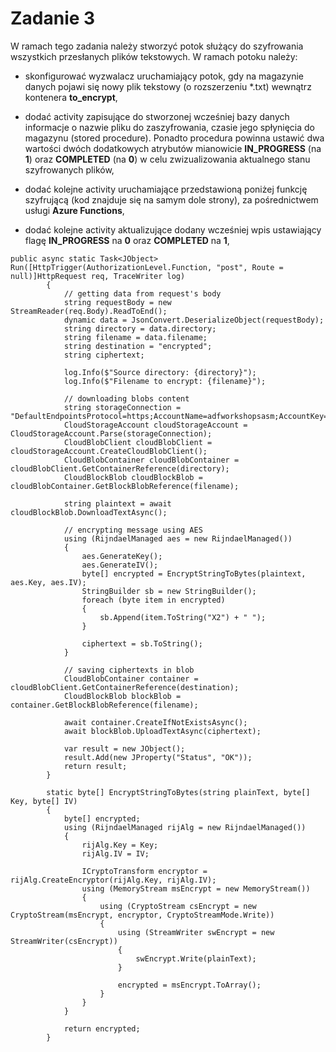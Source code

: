 # Zadanie 3

W ramach tego zadania należy stworzyć potok służący do szyfrowania wszystkich przesłanych plików tekstowych. W ramach potoku należy:

- skonfigurować wyzwalacz uruchamiający potok, gdy na magazynie danych pojawi się nowy plik tekstowy (o rozszerzeniu *.txt) wewnątrz kontenera **to_encrypt**,

- dodać activity zapisujące do stworzonej wcześniej bazy danych informacje o nazwie pliku do zaszyfrowania, czasie jego spłynięcia do magazynu (stored procedure). Ponadto procedura powinna ustawić dwa wartości dwóch dodatkowych atrybutów mianowicie **IN_PROGRESS** (na **1**) oraz **COMPLETED** (na **0**) w celu zwizualizowania aktualnego stanu szyfrowanych plików,

- dodać kolejne activity uruchamiające przedstawioną poniżej funkcję szyfrującą (kod znajduje się na samym dole strony), za pośrednictwem usługi **Azure Functions**,

- dodać kolejne activity aktualizujące dodany wcześniej wpis ustawiający flagę **IN_PROGRESS** na **0** oraz **COMPLETED** na **1**,

```
public async static Task<JObject> Run([HttpTrigger(AuthorizationLevel.Function, "post", Route = null)]HttpRequest req, TraceWriter log)
        {
            // getting data from request's body
            string requestBody = new StreamReader(req.Body).ReadToEnd();
            dynamic data = JsonConvert.DeserializeObject(requestBody);
            string directory = data.directory;
            string filename = data.filename;
            string destination = "encrypted";
            string ciphertext;

            log.Info($"Source directory: {directory}");
            log.Info($"Filename to encrypt: {filename}");

            // downloading blobs content
            string storageConnection = "DefaultEndpointsProtocol=https;AccountName=adfworkshopsasm;AccountKey=N/0QJpS6vmpNk6M2oyPjQNTBME8cQyj9tgVCsFylLEgRKhdXvZXRRBi8JSJSrQsRc0GkWijWQrNv6spbIBbpAA==;EndpointSuffix=core.windows.net";
            CloudStorageAccount cloudStorageAccount = CloudStorageAccount.Parse(storageConnection);
            CloudBlobClient cloudBlobClient = cloudStorageAccount.CreateCloudBlobClient();
            CloudBlobContainer cloudBlobContainer = cloudBlobClient.GetContainerReference(directory);
            CloudBlockBlob cloudBlockBlob = cloudBlobContainer.GetBlockBlobReference(filename);

            string plaintext = await cloudBlockBlob.DownloadTextAsync();

            // encrypting message using AES
            using (RijndaelManaged aes = new RijndaelManaged())
            {
                aes.GenerateKey();
                aes.GenerateIV();
                byte[] encrypted = EncryptStringToBytes(plaintext, aes.Key, aes.IV);
                StringBuilder sb = new StringBuilder();
                foreach (byte item in encrypted)
                {
                    sb.Append(item.ToString("X2") + " ");
                }

                ciphertext = sb.ToString();
            }

            // saving ciphertexts in blob
            CloudBlobContainer container = cloudBlobClient.GetContainerReference(destination);
            CloudBlockBlob blockBlob = container.GetBlockBlobReference(filename);
            
            await container.CreateIfNotExistsAsync();
            await blockBlob.UploadTextAsync(ciphertext);

            var result = new JObject();
            result.Add(new JProperty("Status", "OK"));
            return result;
        }

        static byte[] EncryptStringToBytes(string plainText, byte[] Key, byte[] IV)
        {
            byte[] encrypted;
            using (RijndaelManaged rijAlg = new RijndaelManaged())
            {
                rijAlg.Key = Key;
                rijAlg.IV = IV;

                ICryptoTransform encryptor = rijAlg.CreateEncryptor(rijAlg.Key, rijAlg.IV);
                using (MemoryStream msEncrypt = new MemoryStream())
                {
                    using (CryptoStream csEncrypt = new CryptoStream(msEncrypt, encryptor, CryptoStreamMode.Write))
                    {
                        using (StreamWriter swEncrypt = new StreamWriter(csEncrypt))
                        {
                            swEncrypt.Write(plainText);
                        }

                        encrypted = msEncrypt.ToArray();
                    }
                }
            }

            return encrypted;
        }
```
